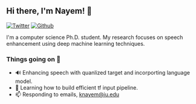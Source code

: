 ## Hi there, I'm Nayem! 👋


[![Twitter](https://img.shields.io/twitter/follow/i_Nayem?style=social&label=%20%40i_Nayem)](https://twitter.com/i_Nayem) [![Github](https://img.shields.io/github/followers/nayem?style=social&label=%20%40nayem)](https://github.com/nayem)

I'm a computer science Ph.D. student. My research focuses on speech enhancement using deep machine learning techniques. 


### Things going on 🎃

- 🔊 Enhancing speech with quanlized target and incorporting language model.
- 🌱 Learning how to build efficient tf input pipeline.
- 📫 Responding to emails, knayem@iu.edu


<!--
**nayem/nayem** is a ✨ _special_ ✨ repository because its `README.md` (this file) appears on your GitHub profile.

Here are some ideas to get you started:

- 🔭 I’m currently working on ...
- 🌱 I’m currently learning ...
- 👯 I’m looking to collaborate on ...
- 🤔 I’m looking for help with ...
- 💬 Ask me about ...
- 📫 How to reach me: ...
- 😄 Pronouns: ...
- ⚡ Fun fact: ...
-->
